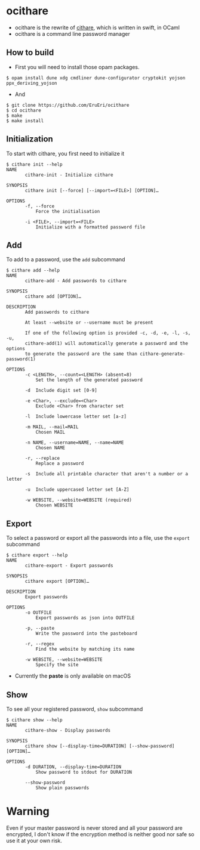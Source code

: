 # ocithare


- ocithare is the rewrite of [cithare](https://github.com/EruEri/cithare), which is written in swift, in OCaml
- ocithare is a command line password manager




## How to build
- First you will need to install those opam packages.

```
$ opam install dune xdg cmdliner dune-configurator cryptokit yojson ppx_deriving_yojson
```
- And
```
$ git clone https://github.com/EruEri/ocithare
$ cd ocithare
$ make
$ make install
```

## Initialization

To start with cithare, you first need to initialize it

```
$ cithare init --help
NAME
       cithare-init - Initialize cithare

SYNOPSIS
       cithare init [--force] [--import=<FILE>] [OPTION]…

OPTIONS
       -f, --force
           Force the initialisation

       -i <FILE>, --import=<FILE>
           Initialize with a formatted password file
```

## Add

To add to a password, use the ```add``` subcommand

```
$ cithare add --help
NAME
       cithare-add - Add passwords to cithare

SYNOPSIS
       cithare add [OPTION]…

DESCRIPTION
       Add passwords to cithare

       At least --website or --username must be present

       If one of the following option is provided -c, -d, -e, -l, -s, -u,
       cithare-add(1) will automatically generate a password and the options
       to generate the password are the same than cithare-generate-password(1)

OPTIONS
       -c <LENGTH>, --count=<LENGTH> (absent=8)
           Set the length of the generated password

       -d  Include digit set [0-9]

       -e <Char>, --exclude=<Char>
           Exclude <Char> from character set

       -l  Include lowercase letter set [a-z]

       -m MAIL, --mail=MAIL
           Chosen MAIL

       -n NAME, --username=NAME, --name=NAME
           Chosen NAME

       -r, --replace
           Replace a password

       -s  Include all printable character that aren't a number or a letter

       -u  Include uppercased letter set [A-Z]

       -w WEBSITE, --website=WEBSITE (required)
           Chosen WEBSITE
```

## Export

To select a password or export all the passwords into a file, use the ```export``` subcommand
```
$ cithare export --help
NAME
       cithare-export - Export passwords

SYNOPSIS
       cithare export [OPTION]…

DESCRIPTION
       Export passwords

OPTIONS
       -o OUTFILE
           Export passwords as json into OUTFILE

       -p, --paste
           Write the password into the pasteboard

       -r, --regex
           Find the website by matching its name

       -w WEBSITE, --website=WEBSITE
           Specify the site
```

- Currently the **paste** is only available on macOS

## Show

To see all your registered password, ```show``` subcommand

```
$ cithare show --help
NAME
       cithare-show - Display passwords

SYNOPSIS
       cithare show [--display-time=DURATION] [--show-password] [OPTION]…

OPTIONS
       -d DURATION, --display-time=DURATION
           Show password to stdout for DURATION

       --show-password
           Show plain passwords
```

# Warning

Even if your master password is never stored and all your password are encrypted, I don't know if the encryption method is neither good nor safe so use it at your own risk.